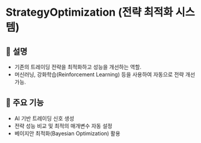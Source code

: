 
# StrategyOptimization (전략 최적화 시스템)

## 📌 설명
- 기존의 트레이딩 전략을 최적화하고 성능을 개선하는 역할.
- 머신러닝, 강화학습(Reinforcement Learning) 등을 사용하여 자동으로 전략 개선 가능.

## 📌 주요 기능
- AI 기반 트레이딩 신호 생성
- 전략 성능 비교 및 최적의 매개변수 자동 설정
- 베이지안 최적화(Bayesian Optimization) 활용
    